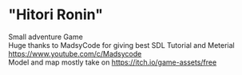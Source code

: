 # "Hitori Ronin" 
Small adventure Game <br />
Huge thanks to MadsyCode for giving best SDL Tutorial and Meterial https://www.youtube.com/c/Madsycode <br />
Model and map mostly take on https://itch.io/game-assets/free <br /> 

